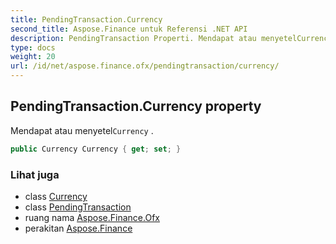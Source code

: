 ```yaml
---
title: PendingTransaction.Currency
second_title: Aspose.Finance untuk Referensi .NET API
description: PendingTransaction Properti. Mendapat atau menyetelCurrency .
type: docs
weight: 20
url: /id/net/aspose.finance.ofx/pendingtransaction/currency/
---
```

## PendingTransaction.Currency property

Mendapat atau menyetel`Currency` .

```csharp
public Currency Currency { get; set; }
```

### Lihat juga

* class [Currency](../../currency/)
* class [PendingTransaction](../)
* ruang nama [Aspose.Finance.Ofx](../../pendingtransaction/)
* perakitan [Aspose.Finance](../../../)


